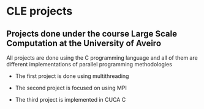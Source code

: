 # CLE projects

## Projects done under the course Large Scale Computation at the University of Aveiro

All projects are done using the C programming language and all of them are different implementations of parallel programming methodologies

- The first project is done using multithreading

- The second project is focused on using MPI

- The third project is implemented in CUCA C
